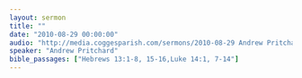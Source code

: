 ```yaml
---
layout: sermon
title: ""
date: "2010-08-29 00:00:00"
audio: "http://media.coggesparish.com/sermons/2010-08-29 Andrew Pritchard.mp3"
speaker: "Andrew Pritchard"
bible_passages: ["Hebrews 13:1-8, 15-16,Luke 14:1, 7-14"]
---
```

